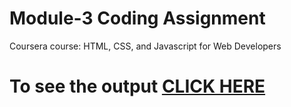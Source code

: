 

# Module-3 Coding Assignment

Coursera course: HTML, CSS, and Javascript for Web Developers

# To see the output [CLICK HERE](https://Kritika1300.github.io/Coursera-test/mod-3/index.html)

